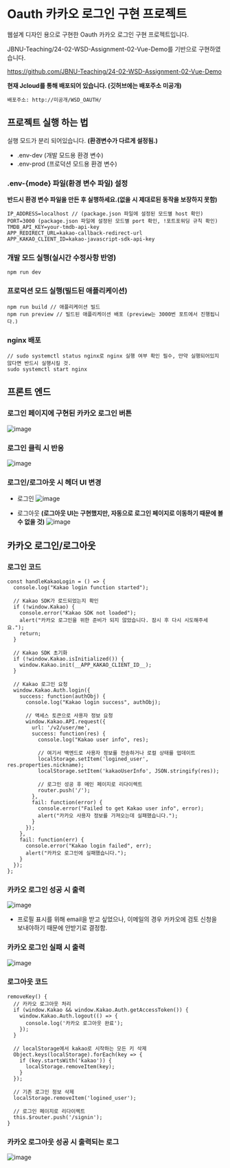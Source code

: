 # Oauth 카카오 로그인 구현 프로젝트
웹설계 디자인 용으로 구현한 Oauth 카카오 로그인 구현 프로젝트입니다.

JBNU-Teaching/24-02-WSD-Assignment-02-Vue-Demo를 기반으로 구현하였습니다.

https://github.com/JBNU-Teaching/24-02-WSD-Assignment-02-Vue-Demo

**현재 Jcloud를 통해 배포되어 있습니다. (깃허브에는 배포주소 미공개)**
```
배포주소: http://미공개/WSD_OAUTH/
```

## 프로젝트 실행 하는 법
실행 모드가 분리 되어있습니다. **(환경변수가 다르게 설정됨.)**
- .env-dev (개발 모드용 환경 변수)
- .env-prod (프로덕션 모드용 환경 변수)

### .env-{mode} 파일(환경 변수 파일) 설정
**반드시 환경 변수 파일을 만든 후 실행하세요.(없을 시 제대로된 동작을 보장하지 못함)**
```
IP_ADDRESS=localhost // (package.json 파일에 설정된 모드별 host 확인)
PORT=3000 (package.json 파일에 설정된 모드별 port 확인, !포트포워딩 규칙 확인)
TMDB_API_KEY=your-tmdb-api-key
APP_REDIRECT_URL=kakao-callback-redirect-url
APP_KAKAO_CLIENT_ID=kakao-javascript-sdk-api-key
```

### 개발 모드 실행(실시간 수정사항 반영)
```
npm run dev
```

### 프로덕션 모드 실행(빌드된 애플리케이션)
```
npm run build // 애플리케이션 빌드
npm run preview // 빌드된 애플리케이션 배포 (preview는 3000번 포트에서 진행됩니다.)
```

### nginx 배포
```
// sudo systemctl status nginx로 nginx 실행 여부 확인 필수, 만약 실행되어있지 않다면 반드시 실행시킬 것.
sudo systemctl start nginx 
```

## 프론트 엔드
### 로그인 페이지에 구현된 카카오 로그인 버튼
![image](https://github.com/user-attachments/assets/1b775b1d-ff57-4f7c-b665-49707fdcf561)

### 로그인 클릭 시 반응
![image](https://github.com/user-attachments/assets/2e361e20-d6e5-4f0a-9f70-c32ff295a028)

### 로그인/로그아웃 시 헤더 UI 변경
- 로그인
![image](https://github.com/user-attachments/assets/4071de78-1b14-408e-acf7-6ef5f40a8545)

- 로그아웃 **(로그아웃 UI는 구현했지만, 자동으로 로그인 페이지로 이동하기 때문에 볼 수 없을 것)**
![image](https://github.com/user-attachments/assets/96a97c79-1792-43eb-bfd4-645509f9f912)

## 카카오 로그인/로그아웃
### 로그인 코드
```
const handleKakaoLogin = () => {
  console.log("Kakao login function started");
  
  // Kakao SDK가 로드되었는지 확인
  if (!window.Kakao) {
    console.error("Kakao SDK not loaded");
    alert("카카오 로그인을 위한 준비가 되지 않았습니다. 잠시 후 다시 시도해주세요.");
    return;
  }

  // Kakao SDK 초기화
  if (!window.Kakao.isInitialized()) {
    window.Kakao.init(__APP_KAKAO_CLIENT_ID__);
  }

  // Kakao 로그인 요청
  window.Kakao.Auth.login({
    success: function(authObj) {
      console.log("Kakao login success", authObj);
      
      // 액세스 토큰으로 사용자 정보 요청
      window.Kakao.API.request({
        url: '/v2/user/me',
        success: function(res) {
          console.log("Kakao user info", res);
          
          // 여기서 백엔드로 사용자 정보를 전송하거나 로컬 상태를 업데이트
          localStorage.setItem('logined_user', res.properties.nickname);
          localStorage.setItem('kakaoUserInfo', JSON.stringify(res));
          
          // 로그인 성공 후 메인 페이지로 리다이렉트
          router.push('/');
        },
        fail: function(error) {
          console.error("Failed to get Kakao user info", error);
          alert("카카오 사용자 정보를 가져오는데 실패했습니다.");
        }
      });
    },
    fail: function(err) {
      console.error("Kakao login failed", err);
      alert("카카오 로그인에 실패했습니다.");
    }
  });
};
```

### 카카오 로그인 성공 시 출력
![image](https://github.com/user-attachments/assets/2aae7f3b-923f-4d3b-a201-47afac13c62b)

- 프로필 표시를 위해 email을 받고 싶었으나, 이메일의 경우 카카오에 검토 신청을 보내야하기 때문에 안받기로 결정함.

### 카카오 로그인 실패 시 출력
![image](https://github.com/user-attachments/assets/573fa69b-b54e-4515-b752-777451f01932)

### 로그아웃 코드
```
removeKey() {
  // 카카오 로그아웃 처리
  if (window.Kakao && window.Kakao.Auth.getAccessToken()) {
    window.Kakao.Auth.logout(() => {
      console.log('카카오 로그아웃 완료');
    });
  }

  // localStorage에서 kakao로 시작하는 모든 키 삭제
  Object.keys(localStorage).forEach(key => {
    if (key.startsWith('kakao')) {
      localStorage.removeItem(key);
    }
  });

  // 기존 로그인 정보 삭제
  localStorage.removeItem('logined_user');

  // 로그인 페이지로 리다이렉트
  this.$router.push('/signin');
}
```

### 카카오 로그아웃 성공 시 출력되는 로그
![image](https://github.com/user-attachments/assets/921db939-f9f5-4827-bf83-83b7a3c1eb7d)
